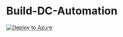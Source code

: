 # Build-DC-Automation

[![Deploy to Azure](https://aka.ms/deploytoazurebutton)](https://portal.azure.com/#create/Microsoft.Template/uri/https%3A%2F%2Fraw.githubusercontent.com%2FRaghav0499%2FBuild-DC-Automation%2Fmain%2Ftemplate.json)
